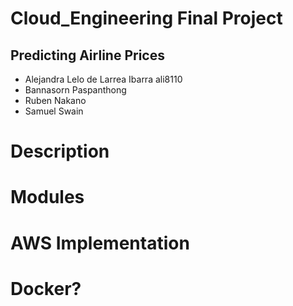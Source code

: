# Cloud_Engineering Final Project
## Predicting Airline Prices 
- Alejandra Lelo de Larrea Ibarra ali8110
- Bannasorn Paspanthong
- Ruben Nakano
- Samuel Swain

# Description

# Modules 

# AWS Implementation

# Docker? 
